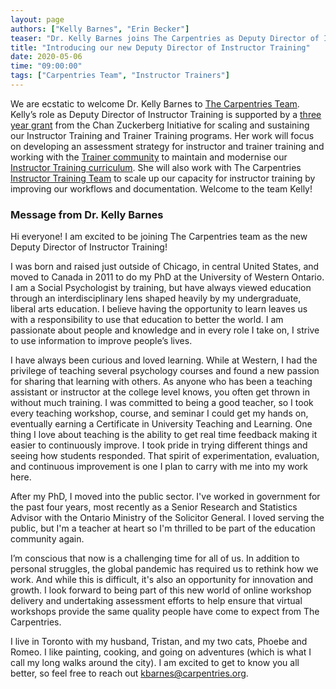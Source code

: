 ```yaml
---
layout: page
authors: ["Kelly Barnes", "Erin Becker"]
teaser: "Dr. Kelly Barnes joins The Carpentries as Deputy Director of Instructor Training. Welcome!"
title: "Introducing our new Deputy Director of Instructor Training"
date: 2020-05-06
time: "09:00:00"
tags: ["Carpentries Team", "Instructor Trainers"]
---
```


We are ecstatic to welcome Dr. Kelly Barnes to [The Carpentries Team](https://carpentries.org/team/). Kelly’s role as Deputy Director of Instructor Training is supported by a [three year grant](https://carpentries.org/blog/2019/11/czi-moore-grant/) from the Chan Zuckerberg Initiative for scaling and sustaining our Instructor Training and Trainer Training programs. Her work will focus on developing an assessment strategy for instructor and trainer training and working with the [Trainer community](https://carpentries.org/trainers/) to maintain and modernise our [Instructor Training curriculum](https://carpentries.github.io/instructor-training/). She will also work with The Carpentries [Instructor Training Team](https://carpentries.org/core-team-projects/#instructor-training-team) to scale up our capacity for instructor training by improving our workflows and documentation. Welcome to the team Kelly!

### Message from Dr. Kelly Barnes

Hi everyone! I am excited to be joining The Carpentries team as the new Deputy Director of Instructor Training!

I was born and raised just outside of Chicago, in central United States, and moved to Canada in 2011 to do my PhD at the University of Western Ontario. I am a Social Psychologist by training, but have always viewed education through an interdisciplinary lens shaped heavily by my undergraduate, liberal arts education. I believe having the opportunity to learn leaves us with a responsibility to use that education to better the world. I am passionate about people and knowledge and in every role I take on, I strive to use information to improve people’s lives.

I have always been curious and loved learning. While at Western, I had the privilege of teaching several psychology courses and found a new passion for sharing that learning with others. As anyone who has been a teaching assistant or instructor at the college level knows, you often get thrown in without much training. I was committed to being a good teacher, so I took every teaching workshop, course, and seminar I could get my hands on, eventually earning a Certificate in University Teaching and Learning. One thing I love about teaching is the ability to get real time feedback making it easier to continuously improve. I took pride in trying different things and seeing how students responded. That spirit of experimentation, evaluation, and continuous improvement is one I plan to carry with me into my work here.   

After my PhD, I moved into the public sector. I've worked in government for the past four years, most recently as a Senior Research and Statistics Advisor with the Ontario Ministry of the Solicitor General. I loved serving the public, but I'm a teacher at heart so I'm thrilled to be part of the education community again.

I’m conscious that now is a challenging time for all of us. In addition to personal struggles, the global pandemic has required us to rethink how we work. And while this is difficult, it's also an opportunity for innovation and growth. I look forward to being part of this new world of online workshop delivery and undertaking assessment efforts to help ensure that virtual workshops provide the same quality people have come to expect from The Carpentries.   

I live in Toronto with my husband, Tristan, and my two cats, Phoebe and Romeo. I like painting, cooking, and going on adventures (which is what I call my long walks around the city). I am excited to get to know you all better, so feel free to reach out [kbarnes@carpentries.org](mailto:kbarnes@carpentries.org).  

